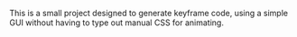 This is a small project designed to generate keyframe code, using a simple GUI without having to type out manual CSS for animating.
